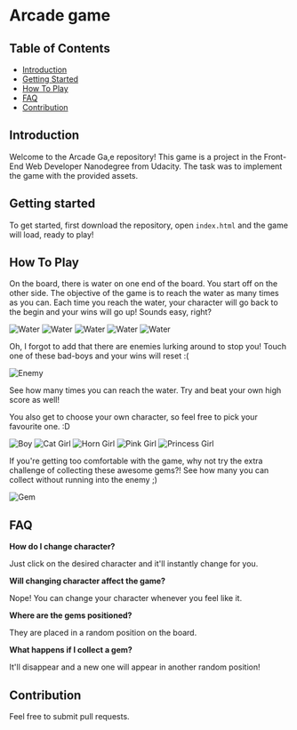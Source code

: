# Arcade game

## Table of Contents

* [Introduction](#introduction)
* [Getting Started](#getting-started)
* [How To Play](#how-to-play)
* [FAQ](#faq)
* [Contribution](#contribution)

## Introduction

Welcome to the Arcade Ga,e repository! This game is a project in the Front-End Web Developer Nanodegree from Udacity. The task was to implement the game with the provided assets.

## Getting started

To get started, first download the repository, open `index.html` and the game will load, ready to play!

## How To Play

On the board, there is water on one end of the board. You start off on the other side. The objective of the game is to reach the water as many times as you can. Each time you reach the water, your character will go back to the begin and your wins will go up! Sounds easy, right?

![Water](https://github.com/saroyy/arcade-game/blob/master/images/water-block.png)
![Water](https://github.com/saroyy/arcade-game/blob/master/images/water-block.png)
![Water](https://github.com/saroyy/arcade-game/blob/master/images/water-block.png)
![Water](https://github.com/saroyy/arcade-game/blob/master/images/water-block.png)
![Water](https://github.com/saroyy/arcade-game/blob/master/images/water-block.png)


Oh, I forgot to add that there are enemies lurking around to stop you! Touch one of these bad-boys and your wins will reset :(

![Enemy](https://github.com/saroyy/arcade-game/blob/master/images/enemy-bug.png)

See how many times you can reach the water. Try and beat your own high score as well!

You also get to choose your own character, so feel free to pick your favourite one. :D

![Boy](https://github.com/saroyy/arcade-game/blob/master/images/char-boy.png)
![Cat Girl](https://github.com/saroyy/arcade-game/blob/master/images/char-cat-girl.png)
![Horn Girl](https://github.com/saroyy/arcade-game/blob/master/images/char-horn-girl.png)
![Pink Girl](https://github.com/saroyy/arcade-game/blob/master/images/char-pink-girl.png)
![Princess Girl](https://github.com/saroyy/arcade-game/blob/master/images/char-princess-girl.png)

If you're getting too comfortable with the game, why not try the extra challenge of collecting these awesome gems?! See how many you can collect without running into the enemy ;)

![Gem](https://github.com/saroyy/arcade-game/blob/master/images/Gem%20Orange.png)

## FAQ

**How do I change character?**

Just click on the desired character and it'll instantly change for you.

**Will changing character affect the game?**

Nope! You can change your character whenever you feel like it.

**Where are the gems positioned?**

They are placed in a random position on the board.

**What happens if I collect a gem?**

It'll disappear and a new one will appear in another random position!

## Contribution

Feel free to submit pull requests.
